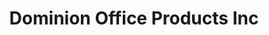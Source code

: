---
title: "Dominion Office Products Inc"
url: /lebanon/dominion-office-products-inc/
shop: shop
---